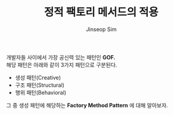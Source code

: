 ﻿---
layout: post
title: "정적 팩토리 메서드의 적용"
categories: ToyProject
tags: [develop]
author:
  - Jinseop Sim
---
개발자들 사이에서 가장 공신력 있는 패턴인 __GOF.__  
해당 패턴은 아래와 같이 3가지 패턴으로 구분된다.  
- 생성 패턴(Creative)
- 구조 패턴(Structural)
- 행위 패턴(Behavioral)

그 중 생성 패턴에 해당하는 __Factory Method Pattern__ 에 대해 알아보자.  